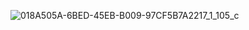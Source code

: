 
![018A505A-6BED-45EB-B009-97CF5B7A2217_1_105_c](https://github.com/kyrie8/kyrie8/assets/48824091/6acd65c4-e3f5-4d60-b7f9-ea510209b744)
